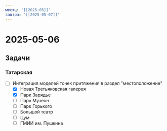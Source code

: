 ```yaml
---
месяц: '[[2025-05]]'
завтра: '[[2025-05-07]]'
---
```


# 2025-05-06

## Задачи

### Татарская
 - [ ] Интеграция моделей точек притяжения в раздел "местоположение"
	 - [x] Новая Третьяковская галерея
	 - [x] Парк Зарядье
	 - [ ] Парк Музеон
	 - [ ] Парк Горького
	 - [ ] Большой театр
	 - [ ] Цум
	 - [ ] ГМИИ им. Пушкина
